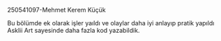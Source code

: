 250541097-Mehmet Kerem Küçük


Bu bölümde ek olarak işler yaıldı ve olaylar daha iyi anlayıp pratik yapıldı Asklii Art sayesinde daha fazla kod yazabildik.

